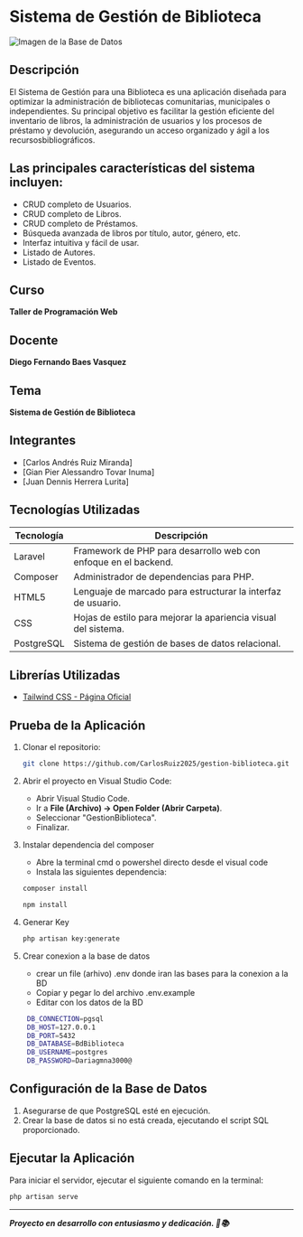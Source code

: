 # Sistema de Gestión de Biblioteca

![Imagen de la Base de Datos](https://i.imgur.com/psXAAeL_d.webp?maxwidth=760&fidelity=grand.jpg)

## Descripción
El Sistema de Gestión para una Biblioteca  es una aplicación diseñada para optimizar la administración de bibliotecas comunitarias, municipales o independientes. Su principal objetivo es facilitar la gestión eficiente del inventario de libros, la administración de usuarios y los procesos de préstamo y devolución, asegurando un acceso organizado y ágil a los recursosbibliográficos.

## Las principales características del sistema incluyen:
- CRUD completo de Usuarios.
- CRUD completo de Libros.
- CRUD completo de Préstamos.
- Búsqueda avanzada de libros por título, autor, género, etc.
- Interfaz intuitiva y fácil de usar.
- Listado de Autores.
- Listado de Eventos.

## Curso
**Taller de Programación Web**

## Docente
**Diego Fernando Baes Vasquez**

## Tema
**Sistema de Gestión de Biblioteca**

## Integrantes
- [Carlos Andrés Ruiz Miranda]
- [Gian Pier Alessandro Tovar Inuma]
- [Juan Dennis Herrera Lurita]


## Tecnologías Utilizadas
| Tecnología  | Descripción |
|--------------|-------------|
| Laravel     | Framework de PHP para desarrollo web con enfoque en el backend. |
| Composer    | Administrador de dependencias para PHP. |
| HTML5       | Lenguaje de marcado para estructurar la interfaz de usuario. |
| CSS         | Hojas de estilo para mejorar la apariencia visual del sistema. |
| PostgreSQL  | Sistema de gestión de bases de datos relacional. |

## Librerías Utilizadas
- [Tailwind CSS - Página Oficial](https://tailwindcss.com)

## Prueba de la Aplicación
1. Clonar el repositorio:  
   ```bash
   git clone https://github.com/CarlosRuiz2025/gestion-biblioteca.git
   ```

2. Abrir el proyecto en Visual Studio Code:
   - Abrir Visual Studio Code.
   - Ir a **File (Archivo) → Open Folder (Abrir Carpeta)**.
   - Seleccionar "GestionBiblioteca".
   - Finalizar.

3. Instalar dependencia del composer 
   - Abre la terminal cmd o powershel directo desde el visual code 
   - Instala las siguientes dependencia: 
    ```bash
    composer install
    ```
    ```bash
    npm install
    ```
4. Generar Key
    ```bash
    php artisan key:generate
    ```
5. Crear conexion a la base de datos 
   - crear un file (arhivo) .env donde iran las bases para la conexion a la BD
   - Copiar y pegar lo del archivo .env.example
   - Editar con los datos de la BD
   ```bash
    DB_CONNECTION=pgsql
    DB_HOST=127.0.0.1
    DB_PORT=5432
    DB_DATABASE=BdBiblioteca
    DB_USERNAME=postgres
    DB_PASSWORD=Dariagmna3000@
    ```
     
## Configuración de la Base de Datos
1. Asegurarse de que PostgreSQL esté en ejecución.
2. Crear la base de datos si no está creada, ejecutando el script SQL proporcionado.

## Ejecutar la Aplicación
Para iniciar el servidor, ejecutar el siguiente comando en la terminal:
```bash
php artisan serve
```

---
***Proyecto en desarrollo  con entusiasmo y dedicación. 🚀📚***
